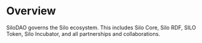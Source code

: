 # Overview

SiloDAO governs the Silo ecosystem. This includes Silo Core, Silo RDF, SILO Token, Silo Incubator, and all partnerships and collaborations.
